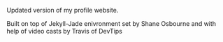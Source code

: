 Updated version of my profile website.

Built on top of Jekyll-Jade enivronment set by Shane Osbourne and with help of video casts by Travis of DevTips
